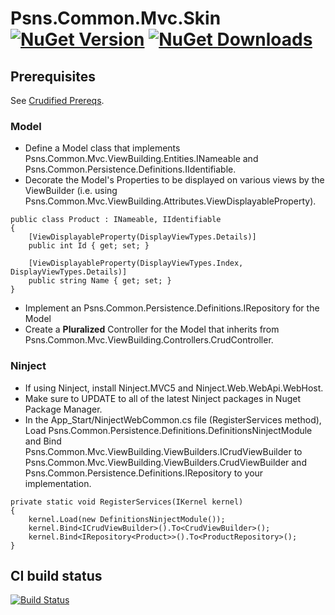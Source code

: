 # Psns.Common.Mvc.Skin [![NuGet Version](http://img.shields.io/nuget/v/Psns.Common.Mvc.Skin.svg?style=flat)](https://www.nuget.org/packages/Psns.Common.Mvc.Skin/) [![NuGet Downloads](http://img.shields.io/nuget/dt/Psns.Common.Mvc.Skin.svg?style=flat)](https://www.nuget.org/packages/Psns.Common.Mvc.Skin/)

## Prerequisites
See [Crudified Prereqs](https://github.com/PSNS-IMF/mvc-crudified/blob/master/README.md).

### Model
* Define a Model class that implements Psns.Common.Mvc.ViewBuilding.Entities.INameable 
	and Psns.Common.Persistence.Definitions.IIdentifiable.
* Decorate the Model's Properties to be displayed on various views by the ViewBuilder
	(i.e. using Psns.Common.Mvc.ViewBuilding.Attributes.ViewDisplayableProperty).
```
public class Product : INameable, IIdentifiable
{
    [ViewDisplayableProperty(DisplayViewTypes.Details)]
    public int Id { get; set; }

    [ViewDisplayableProperty(DisplayViewTypes.Index, DisplayViewTypes.Details)]
    public string Name { get; set; }
}
```
* Implement an Psns.Common.Persistence.Definitions.IRepository for the Model
* Create a **Pluralized** Controller for the Model that inherits from Psns.Common.Mvc.ViewBuilding.Controllers.CrudController.

### Ninject
* If using Ninject, install Ninject.MVC5 and Ninject.Web.WebApi.WebHost.
* Make sure to UPDATE to all of the latest Ninject packages in Nuget Package Manager.  
* In the App_Start/NinjectWebCommon.cs file (RegisterServices method), Load Psns.Common.Persistence.Definitions.DefinitionsNinjectModule 
	and Bind Psns.Common.Mvc.ViewBuilding.ViewBuilders.ICrudViewBuilder to Psns.Common.Mvc.ViewBuilding.ViewBuilders.CrudViewBuilder and 
	Psns.Common.Persistence.Definitions.IRepository<Model> to your implementation.
```
private static void RegisterServices(IKernel kernel)
{
    kernel.Load(new DefinitionsNinjectModule());
    kernel.Bind<ICrudViewBuilder>().To<CrudViewBuilder>();
    kernel.Bind<IRepository<Product>>().To<ProductRepository>();
} 
```

## CI build status
[![Build Status](https://www.myget.org/BuildSource/Badge/psns-common?identifier=b10e826a-952d-4952-94f1-96de0da254a2)](https://www.myget.org/)